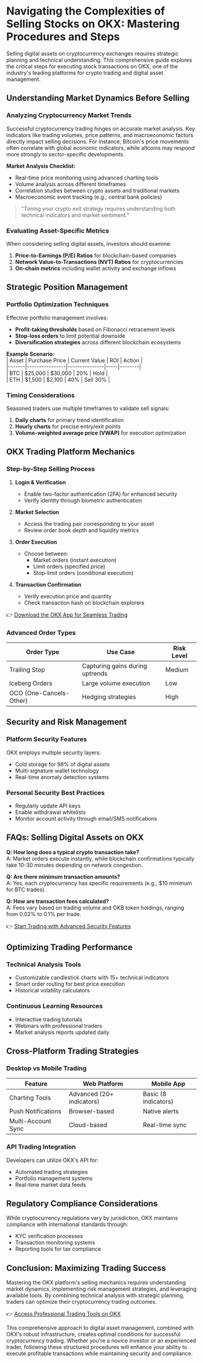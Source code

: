 # Navigating the Complexities of Selling Stocks on OKX: Mastering Procedures and Steps  

Selling digital assets on cryptocurrency exchanges requires strategic planning and technical understanding. This comprehensive guide explores the critical steps for executing stock transactions on OKX, one of the industry's leading platforms for crypto trading and digital asset management.  

## Understanding Market Dynamics Before Selling  

### Analyzing Cryptocurrency Market Trends  

Successful cryptocurrency trading hinges on accurate market analysis. Key indicators like trading volumes, price patterns, and macroeconomic factors directly impact selling decisions. For instance, Bitcoin's price movements often correlate with global economic indicators, while altcoins may respond more strongly to sector-specific developments.  

**Market Analysis Checklist:**  
- Real-time price monitoring using advanced charting tools  
- Volume analysis across different timeframes  
- Correlation studies between crypto assets and traditional markets  
- Macroeconomic event tracking (e.g., central bank policies)  

> "Timing your crypto exit strategy requires understanding both technical indicators and market sentiment."  

### Evaluating Asset-Specific Metrics  

When considering selling digital assets, investors should examine:  
1. **Price-to-Earnings (P/E) Ratios** for blockchain-based companies  
2. **Network Value-to-Transactions (NVT) Ratios** for cryptocurrencies  
3. **On-chain metrics** including wallet activity and exchange inflows  

## Strategic Position Management  

### Portfolio Optimization Techniques  

Effective portfolio management involves:  
- **Profit-taking thresholds** based on Fibonacci retracement levels  
- **Stop-loss orders** to limit potential downside  
- **Diversification strategies** across different blockchain ecosystems  

**Example Scenario:**  
| Asset | Purchase Price | Current Value | ROI | Action |  
|-------|----------------|---------------|-----|--------|  
| BTC   | $25,000        | $30,000       | 20% | Hold   |  
| ETH   | $1,500         | $2,100        | 40% | Sell 30% |  

### Timing Considerations  

Seasoned traders use multiple timeframes to validate sell signals:  
1. **Daily charts** for primary trend identification  
2. **Hourly charts** for precise entry/exit points  
3. **Volume-weighted average price (VWAP)** for execution optimization  

## OKX Trading Platform Mechanics  

### Step-by-Step Selling Process  

1. **Login & Verification**  
   - Enable two-factor authentication (2FA) for enhanced security  
   - Verify identity through biometric authentication  

2. **Market Selection**  
   - Access the trading pair corresponding to your asset  
   - Review order book depth and liquidity metrics  

3. **Order Execution**  
   - Choose between:  
     - Market orders (instant execution)  
     - Limit orders (specified price)  
     - Stop-limit orders (conditional execution)  

4. **Transaction Confirmation**  
   - Verify execution price and quantity  
   - Check transaction hash on blockchain explorers  

👉 [Download the OKX App for Seamless Trading](https://bit.ly/okx-bonus)  

### Advanced Order Types  

| Order Type       | Use Case                          | Risk Level |  
|------------------|-----------------------------------|------------|  
| Trailing Stop    | Capturing gains during uptrends   | Medium     |  
| Iceberg Orders   | Large volume execution            | Low        |  
| OCO (One-Cancels-Other) | Hedging strategies          | High       |  

## Security and Risk Management  

### Platform Security Features  

OKX employs multiple security layers:  
- Cold storage for 98% of digital assets  
- Multi-signature wallet technology  
- Real-time anomaly detection systems  

### Personal Security Best Practices  
- Regularly update API keys  
- Enable withdrawal whitelists  
- Monitor account activity through email/SMS notifications  

## FAQs: Selling Digital Assets on OKX  

**Q: How long does a typical crypto transaction take?**  
A: Market orders execute instantly, while blockchain confirmations typically take 10-30 minutes depending on network congestion.  

**Q: Are there minimum transaction amounts?**  
A: Yes, each cryptocurrency has specific requirements (e.g., $10 minimum for BTC trades).  

**Q: How are transaction fees calculated?**  
A: Fees vary based on trading volume and OKB token holdings, ranging from 0.02% to 0.1% per trade.  

👉 [Start Trading with Advanced Security Features](https://bit.ly/okx-bonus)  

## Optimizing Trading Performance  

### Technical Analysis Tools  
- Customizable candlestick charts with 15+ technical indicators  
- Smart order routing for best price execution  
- Historical volatility calculators  

### Continuous Learning Resources  
- Interactive trading tutorials  
- Webinars with professional traders  
- Market analysis reports updated daily  

## Cross-Platform Trading Strategies  

### Desktop vs Mobile Trading  

| Feature            | Web Platform       | Mobile App         |  
|---------------------|--------------------|--------------------|  
| Charting Tools      | Advanced (20+ indicators) | Basic (8 indicators) |  
| Push Notifications  | Browser-based      | Native alerts      |  
| Multi-Account Sync  | Cloud-based        | Real-time sync     |  

### API Trading Integration  

Developers can utilize OKX's API for:  
- Automated trading strategies  
- Portfolio management systems  
- Real-time market data feeds  

## Regulatory Compliance Considerations  

While cryptocurrency regulations vary by jurisdiction, OKX maintains compliance with international standards through:  
- KYC verification processes  
- Transaction monitoring systems  
- Reporting tools for tax compliance  

## Conclusion: Maximizing Trading Success  

Mastering the OKX platform's selling mechanics requires understanding market dynamics, implementing risk management strategies, and leveraging available tools. By combining technical analysis with strategic planning, traders can optimize their cryptocurrency trading outcomes.  

👉 [Access Professional Trading Tools on OKX](https://bit.ly/okx-bonus)  

This comprehensive approach to digital asset management, combined with OKX's robust infrastructure, creates optimal conditions for successful cryptocurrency trading. Whether you're a novice investor or an experienced trader, following these structured procedures will enhance your ability to execute profitable transactions while maintaining security and compliance.